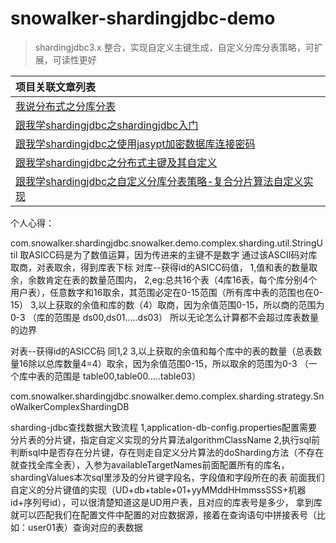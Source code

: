 # snowalker-shardingjdbc-demo

> shardingjdbc3.x 整合，实现自定义主键生成，自定义分库分表策略，可扩展，可读性更好


| 项目关联文章列表 |
|  :------ |
| [我说分布式之分库分表](http://wuwenliang.net/2019/03/11/%E6%88%91%E8%AF%B4%E5%88%86%E5%B8%83%E5%BC%8F%E4%B9%8B%E5%88%86%E5%BA%93%E5%88%86%E8%A1%A8/) |
| [跟我学shardingjdbc之shardingjdbc入门](http://wuwenliang.net/2019/03/12/%E8%B7%9F%E6%88%91%E5%AD%A6shardingjdbc%E4%B9%8Bshardingjdbc%E5%85%A5%E9%97%A8/) |
| [跟我学shardingjdbc之使用jasypt加密数据库连接密码](http://wuwenliang.net/2019/03/14/%E8%B7%9F%E6%88%91%E5%AD%A6shardingjdbc%E4%B9%8B%E4%BD%BF%E7%94%A8jasypt%E5%8A%A0%E5%AF%86%E6%95%B0%E6%8D%AE%E5%BA%93%E8%BF%9E%E6%8E%A5%E5%AF%86%E7%A0%81/) |
| [跟我学shardingjdbc之分布式主键及其自定义](http://wuwenliang.net/2019/03/25/%E8%B7%9F%E6%88%91%E5%AD%A6shardingjdbc%E4%B9%8B%E5%88%86%E5%B8%83%E5%BC%8F%E4%B8%BB%E9%94%AE%E5%8F%8A%E5%85%B6%E8%87%AA%E5%AE%9A%E4%B9%89/#qrcode) |
| [跟我学shardingjdbc之自定义分库分表策略-复合分片算法自定义实现](http://wuwenliang.net/2019/03/26/%E8%B7%9F%E6%88%91%E5%AD%A6shardingjdbc%E4%B9%8B%E8%87%AA%E5%AE%9A%E4%B9%89%E5%88%86%E5%BA%93%E5%88%86%E8%A1%A8%E7%AD%96%E7%95%A5-%E5%A4%8D%E5%90%88%E5%88%86%E7%89%87%E7%AE%97%E6%B3%95%E8%87%AA%E5%AE%9A%E4%B9%89%E5%AE%9E%E7%8E%B0/#qrcode) |

个人心得：

com.snowalker.shardingjdbc.snowalker.demo.complex.sharding.util.StringUtil
取ASICC码是为了数值运算，因为传进来的主键不是数字
通过该ASCII码对库取商，对表取余，得到库表下标
对库--获得id的ASICC码值，
 1,值和表的数量取余，余数肯定在表的数量范围内，
 2,eg:总共16个表（4库16表，每个库分别4个用户表），任意数字和16取余，其范围必定在0-15范围（所有库中表的范围也在0-15）
 3,以上获取的余值和库的数（4）取商，因为余值范围0-15，所以商的范围为0-3 （库的范围是 ds00,ds01.....ds03）
 所以无论怎么计算都不会超过库表数量的边界

对表--获得id的ASICC码
 同1,2
 3,以上获取的余值和每个库中的表的数量（总表数量16除以总库数量4=4）取余，因为余值范围0-15，所以取余的范围为0-3 （一个库中表的范围是 table00,table00.....table03）



com.snowalker.shardingjdbc.snowalker.demo.complex.sharding.strategy.SnoWalkerComplexShardingDB

sharding-jdbc查找数据大致流程
1,application-db-config.properties配置需要分片表的分片键，指定自定义实现的分片算法algorithmClassName
2,执行sql前判断sql中是否存在分片键，存在则走自定义分片算法的doSharding方法（不存在就查找全库全表），入参为availableTargetNames前面配置所有的库名，shardingValues本次sql里涉及的分片键字段名，字段值和字段所在的表
前面我们自定义的分片键值的实现（UD+db+table+01+yyMMddHHmmssSSS+机器id+序列号id），可以很清楚知道这是UD用户表，且对应的库表号是多少，
 拿到库就可以匹配我们在配置文件中配置的对应数据源，接着在查询语句中拼接表号（比如：user01表）查询对应的表数据
